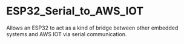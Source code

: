 # ESP32_Serial_to_AWS_IOT
Allows an ESP32 to act as a kind of bridge between other embedded systems and AWS IOT via serial communication.
